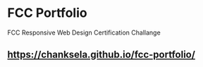 # FCC Portfolio
FCC Responsive Web Design Certification Challange

## https://chanksela.github.io/fcc-portfolio/
